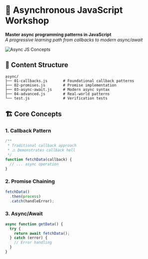 # 📡 Asynchronous JavaScript Workshop

**Master async programming patterns in JavaScript**  
*A progressive learning path from callbacks to modern async/await*

![Async JS Concepts](https://i.imgur.com/async-concepts.png)

## 🧩 Content Structure
```plaintext
async/
├── 01-callbacks.js       # Foundational callback patterns
├── 02-promises.js        # Promise implementation
├── 03-async-await.js     # Modern async syntax
├── 04-advanced.js        # Real-world patterns
└── test.js               # Verification tests
```

## 🏗️ Core Concepts
### 1. Callback Pattern
```javascript
/**
 * Traditional callback approach
 * ⚠️ Demonstrates callback hell
 */
function fetchData(callback) {
  // ... async operation
}
```

### 2. Promise Chaining
```javascript
fetchData()
  .then(process)
  .catch(handleError);
```

### 3. Async/Await
```javascript
async function getData() {
  try {
    return await fetchData();
  } catch (error) {
    // Error handling
  }
}
```
